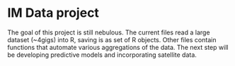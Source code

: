 IM Data project
========================================================

The goal of this project is still nebulous. The current files read a large dataset (~4gigs) into R, saving is as set of R objects. Other files contain functions that automate various aggregations of the data. The next step will be developing predictive models and incorporating satellite data.
